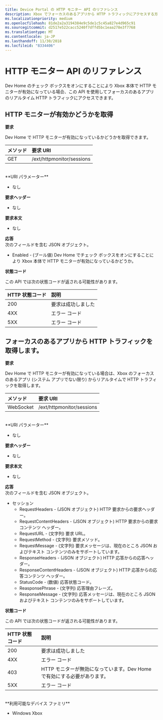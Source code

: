 ```yaml
---
title: Device Portal の HTTP モニター API のリファレンス
description: Xbox でフォーカスのあるアプリから HTTP トラフィックにアクセスする方法について説明します。
ms.localizationpriority: medium
ms.openlocfilehash: 81de2a2a3194384e9c5de1c5c45a827e4d965c91
ms.sourcegitcommit: d2517e522cacc5240f7dffd5bc1eaa278e3f7768
ms.translationtype: MT
ms.contentlocale: ja-JP
ms.lasthandoff: 11/30/2018
ms.locfileid: "8334406"
---
```

# <a name="http-monitor-api-reference"></a>HTTP モニター API のリファレンス   
Dev Home のチェック ボックスをオンにすることにより Xbox 本体で HTTP モニターが有効になっている場合、この API を使用してフォーカスのあるアプリのリアルタイム HTTP トラフィックにアクセスできます。

## <a name="get-if-the-http-monitor-is-enabled"></a>HTTP モニターが有効かどうかを取得

**要求**

Dev Home で HTTP モニターが有効になっているかどうかを取得できます。

メソッド      | 要求 URI
:------     | :-----
GET | /ext/httpmonitor/sessions
<br />
**URI パラメーター**

- なし

**要求ヘッダー**

- なし

**要求本文**

- なし

**応答**   
次のフィールドを含む JSON オブジェクト。

* Enabled - (ブール値) Dev Home でチェック ボックスをオンにすることにより Xbox 本体で HTTP モニターが有効になっているかどうか。

**状態コード**

この API では次の状態コードが返される可能性があります。

HTTP 状態コード      | 説明
:------     | :-----
200 | 要求は成功しました
4XX | エラー コード
5XX | エラー コード

## <a name="get-http-traffic-from-the-focused-app"></a>フォーカスのあるアプリから HTTP トラフィックを取得します。
**要求**

Dev Home で HTTP モニターが有効になっている場合は、Xbox のフォーカスのあるアプリ (システム アプリでない限り) からリアルタイムで HTTP トラフィックを取得します。

メソッド      | 要求 URI
:------     | :-----
WebSocket | /ext/httpmonitor/sessions
<br />
**URI パラメーター**

- なし

**要求ヘッダー**

- なし

**要求本文**

- なし

**応答**   
次のフィールドを含む JSON オブジェクト。

* セッション
    * RequestHeaders - (JSON オブジェクト) HTTP 要求からの要求ヘッダー。
    * RequestContentHeaders - (JSON オブジェクト) HTTP 要求からの要求コンテンツ ヘッダー。
    * RequestURL - (文字列) 要求 URL。
    * RequestMethod - (文字列) 要求メソッド。
    * RequestMessage - (文字列) 要求メッセージは、現在のところ JSON およびテキスト コンテンツのみをサポートしています。
    * ResponseHeaders - (JSON オブジェクト) HTTP 応答からの応答ヘッダー。
    * ResponseContentHeaders - (JSON オブジェクト) HTTP 応答からの応答コンテンツ ヘッダー。
    * StatusCode - (数値) 応答状態コード。
    * ReasponsePhrase - (文字列) 応答理由フレーズ。
    * ResponseMessage - (文字列) 応答メッセージは、現在のところ JSON およびテキスト コンテンツのみをサポートしています。

**状態コード**

この API では次の状態コードが返される可能性があります。

HTTP 状態コード      | 説明
:------     | :-----
200 | 要求は成功しました
4XX | エラー コード
403 | HTTP モニターが無効になっています。Dev Home で有効にする必要があります。
5XX | エラー コード

<br />
**利用可能なデバイス ファミリ**

* Windows Xbox